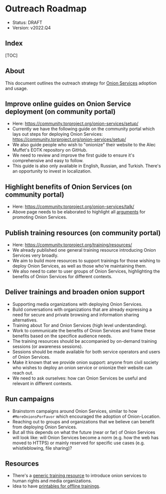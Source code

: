 # Outreach Roadmap

* Status: DRAFT
* Version: v2022.Q4

## Index

[TOC]

## About

This document outlines the outreach strategy for [Onion Services][] adoption
and usage.

[Onion Services]: https://community.torproject.org/onion-services

<!--[[_TOC_]]-->

## Improve online guides on Onion Service deployment (on community portal)

* Here: https://community.torproject.org/onion-services/setup/
* Currently we have the following guide on the community portal which lays out
  steps for deploying Onion Services:
  https://community.torproject.org/onion-services/setup/
* We also guide people who wish to "onionize" their website to the Alec
  Muffet's EOTK repository on GitHub.
* We need to review and improve the first guide to ensure it's comprehensive
  and easy to follow.
* This guide is also only available in English, Russian, and Turkish. There's
  an opportunity to invest in localization.

## Highlight benefits of Onion Services (on community portal)

* Here: https://community.torproject.org/onion-services/talk/
* Above page needs to be elaborated to highlight all
  [arguments](https://gitlab.torproject.org/tpo/onion-services/onion-support/-/issues/166)
  for promoting Onion Services.

## Publish training resources (on community portal)

* Here: https://community.torproject.org/training/resources/
* We already published one general training resource introducing Onion Services
  very broadly.
* We aim to build more resources to support trainings for those wishing to
  deploy Onion Services, as well as those who're maintaining them.
* We also need to cater to user groups of Onion Services, highlighting the
  benefits of Onion Services for different contexts.

## Deliver trainings and broaden onion support

* Supporting media organizations with deploying Onion Services.
* Build conversations with organizations that are already expressing a need for
  secure and private browsing and information sharing alternatives.
* Training about Tor and Onion Services (high level understanding).
* Work to communicate the benefits of Onion Services and frame these benefits
  based on the specifice audience needs.
* The training resources should be accompanied by on-demand training sessions
  (or awareness sessions).
* Sessions should be made available for both service operators and users of
  Onion Services.
* Make it known that we provide onion support: anyone from civil society who
  wishes to deploy an onion service or onionize their website can reach out.
* We need to ask ourselves: how can Onion Services be useful and relevant in
  different contexts.

## Run campaigns

* Brainstorm campaigns around Onion Services, similar to how
  `#MoreOnionsPorFavor` which encouraged the adoption of Onion-Location.
* Reaching out to groups and organizations that we believe can benefit from
  deploying Onion Services.
* But all this depends on what the future (near or far) of Onion Services will
  look like: will Onion Services become a norm (e.g. how the web has moved to
  HTTPS) or mainly reserved for specific use cases (e.g. whistleblowing, file
  sharing)?

## Resources

* There's a [generic training resource][] to introduce onion services to human
  rights and media organizations.
* Idea to have [printables for offline trainings][].

[generic training resource]: https://gitlab.torproject.org/tpo/community/training/-/raw/master/2022/onion-services/intro-onion-service-2022.odp?inline=false
[printables for offline trainings]: https://community.torproject.org/outreach/kit/
